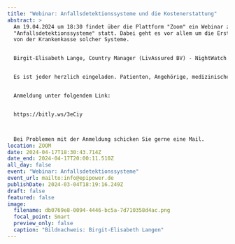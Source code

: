 ```yaml
---
title: "Webinar: Anfallsdetektionssysteme und die Kostenerstattung"
abstract: >
  Am 19.04.2024 um 18:30 findet über die Plattform "Zoom" ein Webinar zum Thema
  "Anfallsdetektionssysteme" statt. Dabei geht es vor allem um die Erstattung
  von der Krankenkasse solcher Systeme.


  Birgit-Elisabeth Lange, Country Manager (LivAssured BV) - NightWatch wird dieses Webinar halten.


  Es ist jeder herzlich eingeladen. Patienten, Angehörige, medizinisches Fachpersonal, Interessierte, etc.


  Anmeldung unter folgendem Link:


  https://bitly.ws/3eCiy



  Bei Problemen mit der Anmeldung schicken Sie gerne eine Mail.
location: ZOOM
date: 2024-04-17T18:30:43.714Z
date_end: 2024-04-17T20:00:11.510Z
all_day: false
event: "Webinar: Anfallsdetektionssysteme"
event_url: mailto:info@epipower.de
publishDate: 2024-03-04T18:19:16.249Z
draft: false
featured: false
image:
  filename: db0769e8-0094-4446-bc5a-7d710358d4ac.png
  focal_point: Smart
  preview_only: false
  caption: "Bildnachweis: Birgit-Elisabeth Langen"
---
```

